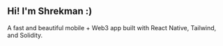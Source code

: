 ## Hi! I'm Shrekman :)

A fast and beautiful mobile + Web3 app built with React Native, Tailwind, and Solidity.



